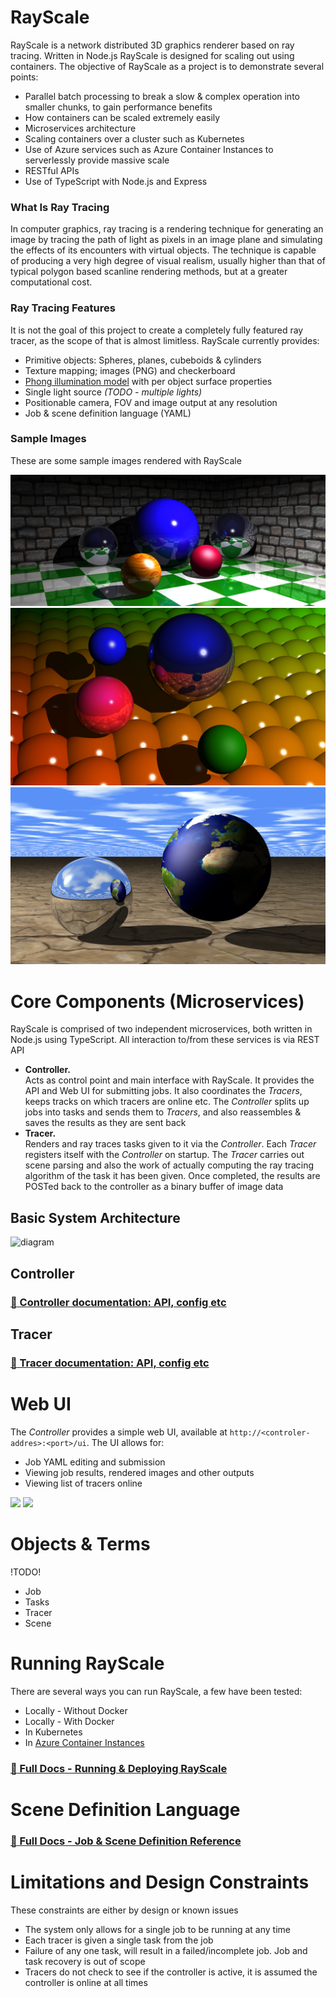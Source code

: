 # RayScale
RayScale is a network distributed 3D graphics renderer based on ray tracing. Written in Node.js RayScale is designed for scaling out using containers. The objective of RayScale as a project is to demonstrate several points:

 - Parallel batch processing to break a slow & complex operation into smaller chunks, to gain performance benefits
 - How containers can be scaled extremely easily 
 - Microservices architecture
 - Scaling containers over a cluster such as Kubernetes
 - Use of Azure services such as Azure Container Instances to serverlessly provide massive scale
 - RESTful APIs
 - Use of TypeScript with Node.js and Express

### What Is Ray Tracing
In computer graphics, ray tracing is a rendering technique for generating an image by tracing the path of light as pixels in an image plane and simulating the effects of its encounters with virtual objects. The technique is capable of producing a very high degree of visual realism, usually higher than that of typical polygon based scanline rendering methods, but at a greater computational cost.

### Ray Tracing Features
It is not the goal of this project to create a completely fully featured ray tracer, as the scope of that is almost limitless. 
RayScale currently provides:
- Primitive objects: Spheres, planes, cubeboids & cylinders
- Texture mapping; images (PNG) and checkerboard
- [Phong illumination model](https://en.wikipedia.org/wiki/Phong_reflection_model) with per object surface properties
- Single light source *(TODO - multiple lights)*
- Positionable camera, FOV and image output at any resolution
- Job & scene definition language (YAML) 

### Sample Images
These are some sample images rendered with RayScale

<a href="https://raw.githubusercontent.com/benc-uk/rayscale/master/examples/renders/hires.png"><img src="examples/renders/hires.png"></a>
<a href="https://raw.githubusercontent.com/benc-uk/rayscale/master/examples/renders/best.png"><img src="examples/renders/best.png"></a>
<a href="https://raw.githubusercontent.com/benc-uk/rayscale/master/examples/renders/earth.png"><img src="examples/renders/earth.png"></a>


# Core Components (Microservices)

RayScale is comprised of two independent microservices, both written in Node.js using TypeScript. All interaction to/from these services is via REST API

- **Controller.**  
Acts as control point and main interface with RayScale. It provides the API and Web UI for submitting jobs. It also coordinates the *Tracers*, keeps tracks on which tracers are online etc. The *Controller* splits up jobs into tasks and sends them to *Tracers*, and also reassembles & saves the results as they are sent back
- **Tracer.**  
Renders and ray traces tasks given to it via the *Controller*. Each *Tracer* registers itself with the *Controller* on startup. The *Tracer* carries out scene parsing and also the work of actually computing the ray tracing algorithm of the task it has been given. Once completed, the results are POSTed back to the controller as a binary buffer of image data

## Basic System Architecture
![diagram](https://user-images.githubusercontent.com/14982936/40764441-fbed1ee0-64a0-11e8-86e8-b861c13f11b4.png)

## Controller
### [:blue_book: Controller documentation: API, config etc](controller/readme.md)

## Tracer
### [:blue_book: Tracer documentation: API, config etc](tracer/readme.md)

# Web UI
The *Controller* provides a simple web UI, available at `http://<controler-addres>:<port>/ui`. The UI allows for:
- Job YAML editing and submission
- Viewing job results, rendered images and other outputs
- Viewing list of tracers online

<a href="https://user-images.githubusercontent.com/14982936/41202056-91deb0b8-6cbb-11e8-9cfd-0c46bcb55732.png"><img src="https://user-images.githubusercontent.com/14982936/41202056-91deb0b8-6cbb-11e8-9cfd-0c46bcb55732.png" width="300"></a> <a href="https://user-images.githubusercontent.com/14982936/41202057-91f49540-6cbb-11e8-8a89-6ee26b5772a6.png"><img src="https://user-images.githubusercontent.com/14982936/41202057-91f49540-6cbb-11e8-8a89-6ee26b5772a6.png" width="300"></a> 


# Objects & Terms 
!TODO!
- Job
- Tasks
- Tracer
- Scene

# Running RayScale
There are several ways you can run RayScale, a few have been tested:
- Locally - Without Docker
- Locally - With Docker
- In Kubernetes
- In [Azure Container Instances](https://azure.microsoft.com/en-gb/services/container-instances/)

### [:blue_book: Full Docs - Running & Deploying RayScale](docs/running.md)

# Scene Definition Language

### [:blue_book: Full Docs - Job & Scene Definition Reference](docs/reference.md)


# Limitations and Design Constraints
These constraints are either by design or known issues
 - The system only allows for a single job to be running at any time
 - Each tracer is given a single task from the job
 - Failure of any one task, will result in a failed/incomplete job. Job and task recovery is out of scope
 - Tracers do not check to see if the controller is active, it is assumed the controller is online at all times

